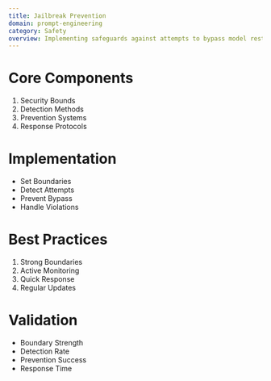 ```yaml
---
title: Jailbreak Prevention
domain: prompt-engineering
category: Safety
overview: Implementing safeguards against attempts to bypass model restrictions.
---
```


# Core Components
1. Security Bounds
2. Detection Methods
3. Prevention Systems
4. Response Protocols

# Implementation
- Set Boundaries
- Detect Attempts
- Prevent Bypass
- Handle Violations

# Best Practices
1. Strong Boundaries
2. Active Monitoring
3. Quick Response
4. Regular Updates

# Validation
- Boundary Strength
- Detection Rate
- Prevention Success
- Response Time
